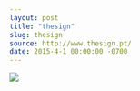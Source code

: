 ```yaml
---
layout: post
title: "thesign"
slug: thesign
source: http://www.thesign.pt/
date: 2015-4-1 00:00:00 -0700
---
```


<img src="{{ site.url }}/assets/img/screenshots/thesign.jpg">
